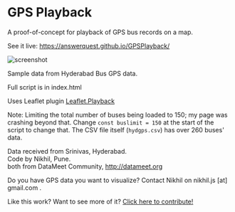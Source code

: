 # GPS Playback
A proof-of-concept for playback of GPS bus records on a map.

See it live: <https://answerquest.github.io/GPSPlayback/>

![screenshot](https://i.imgur.com/TaJOrnf.png)

Sample data from Hyderabad Bus GPS data.

Full script is in index.html

Uses Leaflet plugin [Leaflet.Playback](https://github.com/hallahan/LeafletPlayback)

Note: Limiting the total number of buses being loaded to 150; my page was crashing beyond that. Change `const buslimit = 150` at the start of the script to change that. The CSV file itself (`hydgps.csv`) has over 260 buses' data.

Data received from Srinivas, Hyderabad.<br>
Code by Nikhil, Pune.<br>
both from DataMeet Community, http://datameet.org

Do you have GPS data you want to visualize? Contact Nikhil on nikhil.js [at] gmail.com .

Like this work? Want to see more of it? [Click here to contribute!](https://www.instamojo.com/@nikhilvj/)
